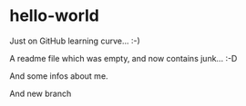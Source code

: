 # hello-world
Just on GitHub learning curve... :-)

A readme file which was empty, and now contains junk... :-D

And some infos about me.

And new branch
